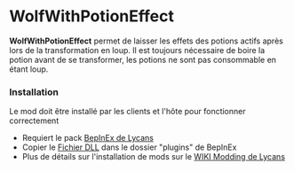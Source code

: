 # WolfWithPotionEffect

**WolfWithPotionEffect** permet de laisser les effets des potions actifs après lors de la transformation en loup.
Il est toujours nécessaire de boire la potion avant de se transformer, les potions ne sont pas consommable en étant loup.



### Installation
Le mod doit être installé par les clients et l'hôte pour fonctionner correctement

- Requiert le pack [BepInEx de Lycans](https://github.com/lycans-modding/BepInExPack-Lycans/releases)
- Copier le [Fichier DLL](https://github.com/LloydHawkeye/Lycans-WolfWithPotionEffect/releases) dans le dossier "plugins" de BepInEx
- Plus de détails sur l'installation de mods sur le [WIKI Modding de Lycans](https://lycans-modding.github.io/LMWiki/Jouer/Installer-des-mods/)
